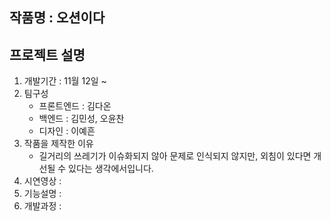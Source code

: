 ## 작품명 : 오션이다
## 프로젝트 설명
1) 개발기간 : 11월 12일 ~ 
2) 팀구성<br>
   - 프론트엔드 : 김다온<br>
   - 백엔드 : 김민성, 오윤찬<br>
   - 디자인 : 이예흔<br>
3) 작품을 제작한 이유<br>
   - 길거리의 쓰레기가 이슈화되지 않아 문제로 인식되지 않지만, 외침이 있다면 개선될 수 있다는 생각에서입니다.<br>
4) 시연영상 : 
5) 기능설명 : 
6) 개발과정 : 
